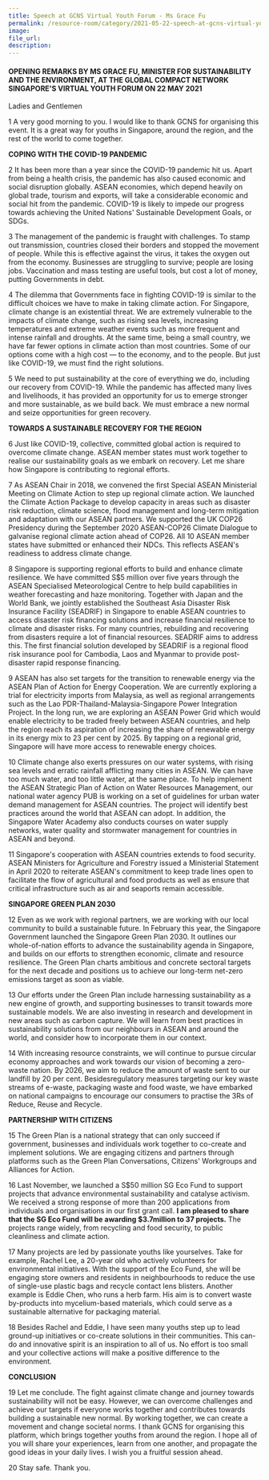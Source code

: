```yaml
---  
title: Speech at GCNS Virtual Youth Forum - Ms Grace Fu  
permalink: /resource-room/category/2021-05-22-speech-at-gcns-virtual-youth-forum-on-22-may
image:  
file_url:  
description:  
---  
```


#### OPENING REMARKS BY MS GRACE FU, MINISTER FOR SUSTAINABILITY AND THE ENVIRONMENT, AT THE GLOBAL COMPACT NETWORK SINGAPORE&#39;S VIRTUAL YOUTH FORUM ON 22 MAY 2021

Ladies and Gentlemen

1 A very good morning to you. I would like to thank GCNS for organising this event. It is a great way for youths in Singapore, around the region, and the rest of the world to come together.

**COPING WITH THE COVID-19 PANDEMIC**

2 It has been more than a year since the COVID-19 pandemic hit us. Apart from being a health crisis, the pandemic has also caused economic and social disruption globally. ASEAN economies, which depend heavily on global trade, tourism and exports, will take a considerable economic and social hit from the pandemic. COVID-19 is likely to impede our progress towards achieving the United Nations&#39; Sustainable Development Goals, or SDGs.

3 The management of the pandemic is fraught with challenges. To stamp out transmission, countries closed their borders and stopped the movement of people. While this is effective against the virus, it takes the oxygen out from the economy. Businesses are struggling to survive; people are losing jobs. Vaccination and mass testing are useful tools, but cost a lot of money, putting Governments in debt.

4 The dilemma that Governments face in fighting COVID-19 is similar to the difficult choices we have to make in taking climate action. For Singapore, climate change is an existential threat. We are extremely vulnerable to the impacts of climate change, such as rising sea levels, increasing temperatures and extreme weather events such as more frequent and intense rainfall and droughts. At the same time, being a small country, we have far fewer options in climate action than most countries. Some of our options come with a high cost — to the economy, and to the people. But just like COVID-19, we must find the right solutions.

5 We need to put sustainability at the core of everything we do, including our recovery from COVID-19. While the pandemic has affected many lives and livelihoods, it has provided an opportunity for us to emerge stronger and more sustainable, as we build back. We must embrace a new normal and seize opportunities for green recovery.

**TOWARDS A SUSTAINABLE RECOVERY FOR THE REGION**

6 Just like COVID-19, collective, committed global action is required to overcome climate change. ASEAN member states must work together to realise our sustainability goals as we embark on recovery. Let me share how Singapore is contributing to regional efforts.

7 As ASEAN Chair in 2018, we convened the first Special ASEAN Ministerial Meeting on Climate Action to step up regional climate action. We launched the Climate Action Package to develop capacity in areas such as disaster risk reduction, climate science, flood management and long-term mitigation and adaptation with our ASEAN partners. We supported the UK COP26 Presidency during the September 2020 ASEAN-COP26 Climate Dialogue to galvanise regional climate action ahead of COP26. All 10 ASEAN member states have submitted or enhanced their NDCs. This reflects ASEAN&#39;s readiness to address climate change.

8 Singapore is supporting regional efforts to build and enhance climate resilience. We have committed S$5 million over five years through the ASEAN Specialised Meteorological Centre to help build capabilities in weather forecasting and haze monitoring. Together with Japan and the World Bank, we jointly established the Southeast Asia Disaster Risk Insurance Facility (SEADRIF) in Singapore to enable ASEAN countries to access disaster risk financing solutions and increase financial resilience to climate and disaster risks. For many countries, rebuilding and recovering from disasters require a lot of financial resources. SEADRIF aims to address this. The first financial solution developed by SEADRIF is a regional flood risk insurance pool for Cambodia, Laos and Myanmar to provide post-disaster rapid response financing.

9 ASEAN has also set targets for the transition to renewable energy via the ASEAN Plan of Action for Energy Cooperation. We are currently exploring a trial for electricity imports from Malaysia, as well as regional arrangements such as the Lao PDR-Thailand-Malaysia-Singapore Power Integration Project. In the long run, we are exploring an ASEAN Power Grid which would enable electricity to be traded freely between ASEAN countries, and help the region reach its aspiration of increasing the share of renewable energy in its energy mix to 23 per cent by 2025. By tapping on a regional grid, Singapore will have more access to renewable energy choices.

10 Climate change also exerts pressures on our water systems, with rising sea levels and erratic rainfall afflicting many cities in ASEAN. We can have too much water, and too little water, at the same place. To help implement the ASEAN Strategic Plan of Action on Water Resources Management, our national water agency PUB is working on a set of guidelines for urban water demand management for ASEAN countries. The project will identify best practices around the world that ASEAN can adopt. In addition, the Singapore Water Academy also conducts courses on water supply networks, water quality and stormwater management for countries in ASEAN and beyond.

11 Singapore&#39;s cooperation with ASEAN countries extends to food security. ASEAN Ministers for Agriculture and Forestry issued a Ministerial Statement in April 2020 to reiterate ASEAN&#39;s commitment to keep trade lines open to facilitate the flow of agricultural and food products as well as ensure that critical infrastructure such as air and seaports remain accessible.

**SINGAPORE GREEN PLAN 2030**

12 Even as we work with regional partners, we are working with our local community to build a sustainable future. In February this year, the Singapore Government launched the Singapore Green Plan 2030. It outlines our whole-of-nation efforts to advance the sustainability agenda in Singapore, and builds on our efforts to strengthen economic, climate and resource resilience. The Green Plan charts ambitious and concrete sectoral targets for the next decade and positions us to achieve our long-term net-zero emissions target as soon as viable.

13 Our efforts under the Green Plan include harnessing sustainability as a new engine of growth, and supporting businesses to transit towards more sustainable models. We are also investing in research and development in new areas such as carbon capture. We will learn from best practices in sustainability solutions from our neighbours in ASEAN and around the world, and consider how to incorporate them in our context.

14 With increasing resource constraints, we will continue to pursue circular economy approaches and work towards our vision of becoming a zero-waste nation. By 2026, we aim to reduce the amount of waste sent to our landfill by 20 per cent. Besidesregulatory measures targeting our key waste streams of e-waste, packaging waste and food waste, we have embarked on national campaigns to encourage our consumers to practise the 3Rs of Reduce, Reuse and Recycle.

**PARTNERSHIP WITH CITIZENS**

15 The Green Plan is a national strategy that can only succeed if government, businesses and individuals work together to co-create and implement solutions. We are engaging citizens and partners through platforms such as the Green Plan Conversations, Citizens&#39; Workgroups and Alliances for Action.

16 Last November, we launched a S$50 million SG Eco Fund to support projects that advance environmental sustainability and catalyse activism. We received a strong response of more than 200 applications from individuals and organisations in our first grant call. **I am pleased to share that the SG Eco Fund will be awarding $3.7million to 37 projects.** The projects range widely, from recycling and food security, to public cleanliness and climate action.

17 Many projects are led by passionate youths like yourselves. Take for example, Rachel Lee, a 20-year old who actively volunteers for environmental initiatives. With the support of the Eco Fund, she will be engaging store owners and residents in neighbourhoods to reduce the use of single-use plastic bags and recycle contact lens blisters. Another example is Eddie Chen, who runs a herb farm. His aim is to convert waste by-products into mycelium-based materials, which could serve as a sustainable alternative for packaging material.

18 Besides Rachel and Eddie, I have seen many youths step up to lead ground-up initiatives or co-create solutions in their communities. This can-do and innovative spirit is an inspiration to all of us. No effort is too small and your collective actions will make a positive difference to the environment.

**CONCLUSION**

19 Let me conclude. The fight against climate change and journey towards sustainability will not be easy. However, we can overcome challenges and achieve our targets if everyone works together and contributes towards building a sustainable new normal. By working together, we can create a movement and change societal norms. I thank GCNS for organising this platform, which brings together youths from around the region. I hope all of you will share your experiences, learn from one another, and propagate the good ideas in your daily lives. I wish you a fruitful session ahead.

20 Stay safe. Thank you.
